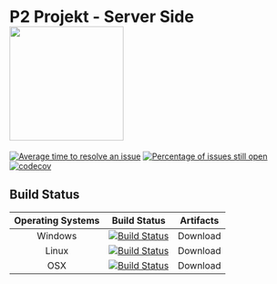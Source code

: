 
# P2 Projekt - Server Side <img src="https://s3.eu-west-2.amazonaws.com/sembrik/SW2/Project/omegalul.png" width="200" height="200"></img>

[![Average time to resolve an issue](http://isitmaintained.com/badge/resolution/a307b/P2-Projekt.svg)](https://isitmaintained.com/project/a307b/P2-Projekt "Average time to resolve an issue") [![Percentage of issues still open](http://isitmaintained.com/badge/open/a307b/P2-Projekt.svg)](https://isitmaintained.com/project/a307b/P2-Projekt "Percentage of issues still open")[![codecov](https://codecov.io/gh/a307b/P2-Projekt/branch/master/graph/badge.svg)](https://codecov.io/gh/a307b/P2-Projekt)

## Build Status

Operating Systems | Build Status | Artifacts
:------------: | :------------: | :------------:
Windows | [![Build Status][1]][2] | Download
Linux | [![Build Status][4]][5] | Download
OSX | [![Build Status][7]][8] | Download


[1]: https://ci.appveyor.com/api/projects/status/rxggy0e14cr85870?svg=true
[2]: https://ci.appveyor.com/project/sentoa/p2-projekt/branch/master
[3]: A

[4]: https://travis-ci.org/a307b/P2-Projekt.svg?branch=master
[5]: https://travis-ci.org/a307b/P2-Projekt
[6]: A

[7]: https://travis-ci.org/a307b/P2-Projekt.svg?branch=master
[8]: https://travis-ci.org/a307b/P2-Projekt
[9]: A
